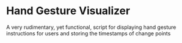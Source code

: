 # Hand Gesture Visualizer

A very rudimentary, yet functional, script for displaying hand gesture instructions for users and storing the timestamps of change points